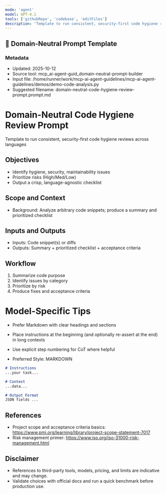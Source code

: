 ```yaml
---
mode: 'agent'
model: GPT-4.1
tools: ['githubRepo', 'codebase', 'editFiles']
description: 'Template to run consistent, security-first code hygiene reviews across languages'
---
```

## 🧩 Domain-Neutral Prompt Template

### Metadata
- Updated: 2025-10-12
- Source tool: mcp_ai-agent-guid_domain-neutral-prompt-builder
- Input file: /home/runner/work/mcp-ai-agent-guidelines/mcp-ai-agent-guidelines/demos/demo-code-analysis.py
- Suggested filename: domain-neutral-code-hygiene-review-prompt.prompt.md

# Domain-Neutral Code Hygiene Review Prompt

Template to run consistent, security-first code hygiene reviews across languages

## Objectives
- Identify hygiene, security, maintainability issues
- Prioritize risks (High/Med/Low)
- Output a crisp, language-agnostic checklist

## Scope and Context
- Background: Analyze arbitrary code snippets; produce a summary and prioritized checklist

## Inputs and Outputs
- Inputs: Code snippet(s) or diffs
- Outputs: Summary + prioritized checklist + acceptance criteria

## Workflow
1) Summarize code purpose
2) Identify issues by category
3) Prioritize by risk
4) Produce fixes and acceptance criteria


# Model-Specific Tips

- Prefer Markdown with clear headings and sections
- Place instructions at the beginning (and optionally re-assert at the end) in long contexts
- Use explicit step numbering for CoT where helpful

- Preferred Style: MARKDOWN

```md
# Instructions
...your task...

# Context
...data...

# Output Format
JSON fields ...
```


## References
- Project scope and acceptance criteria basics: https://www.pmi.org/learning/library/project-scope-statement-7017
- Risk management primer: https://www.iso.org/iso-31000-risk-management.html


## Disclaimer
- References to third-party tools, models, pricing, and limits are indicative and may change.
- Validate choices with official docs and run a quick benchmark before production use.
